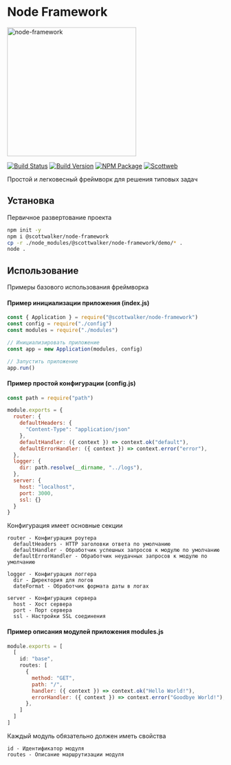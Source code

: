 # Node Framework

<img src="https://nodejs.org/static/images/logos/nodejs-new-pantone-black.svg" alt="node-framework" width="300"/>

[![Build Status](https://img.shields.io/github/checks-status/scottwalker87/node-framework/main?style=for-the-badge)](https://github.com/scottwalker87/node-framework)
[![Build Version](https://img.shields.io/github/package-json/v/scottwalker87/node-framework?style=for-the-badge)](https://github.com/scottwalker87/node-framework)
[![NPM Package](https://img.shields.io/npm/v/@scottwalker/node-framework?style=for-the-badge)](https://www.npmjs.com/package/@scottwalker/node-framework)
[![Scottweb](https://img.shields.io/badge/Scottweb-Web%20Development-red?style=for-the-badge)](http://scottweb.ru/)

Простой и легковесный фреймворк для решения типовых задач

## Установка
Первичное развертование проекта
```bash
npm init -y
npm i @scottwalker/node-framework
cp -r ./node_modules/@scottwalker/node-framework/demo/* .
node .
```
## Использование
Примеры базового использования фреймворка

#### Пример инициализации приложения **(index.js)**
```js
const { Application } = require("@scottwalker/node-framework")
const config = require("./config")
const modules = require("./modules")

// Инициализировать приложение
const app = new Application(modules, config)

// Запустить приложение
app.run()
```

#### Пример простой конфигурации **(config.js)**
```js
const path = require("path")

module.exports = {
  router: {
    defaultHeaders: {
      "Content-Type": "application/json"
    },
    defaultHandler: ({ context }) => context.ok("default"),
    defaultErrorHandler: ({ context }) => context.error("error"),
  },
  logger: {
    dir: path.resolve(__dirname, "../logs"),
  },
  server: {
    host: "localhost",
    port: 3000,
    ssl: {}
  }
}
```
Конфигурация имеет основные секции
```
router - Конфигурация роутера
  defaultHeaders - HTTP заголовки ответа по умолчанию
  defaultHandler - Обработчик успешных запросов к модулю по умолчанию
  defaultErrorHandler - Обработчик неудачных запросов к модулю по умолчанию

logger - Конфигурация логгера
  dir - Директория для логов
  dateFormat - Обработчик формата даты в логах

server - Конфигурация сервера
  host - Хост сервера
  port - Порт сервера
  ssl - Настройки SSL соединения
```

#### Пример описания модулей приложения **modules.js**
```js
module.exports = [
  [
    id: "base",
    routes: [
      {
        method: "GET", 
        path: "/", 
        handler: ({ context }) => context.ok("Hello World!"),
        errorHandler: ({ context }) => context.error("Goodbye World!"),
      },
    ]
  ]
]
```
Каждый модуль обязательно должен иметь свойства
```
id - Идентификатор модуля
routes - Описание маршрутизации модуля
```
